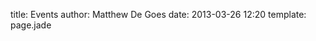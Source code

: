 title: Events
author: Matthew De Goes
date: 2013-03-26 12:20
template: page.jade

<div class="two-columns">
    <div id="everbrite-event-list">
    </div>
</div>
<div class="two-columns-end">
</div>
<div class="clear-left">
</div>
<script type='text/javascript' src="http://evbdn.eventbrite.com/s3-s3/static/js/platform/Eventbrite.jquery.js"></script>